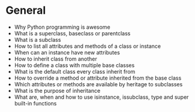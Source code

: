 # General


*    Why Python programming is awesome
*    What is a superclass, baseclass or parentclass
*    What is a subclass
*    How to list all attributes and methods of a class or instance
*    When can an instance have new attributes
*    How to inherit class from another
*    How to define a class with multiple base classes
*    What is the default class every class inherit from
*    How to override a method or attribute inherited from the base class
*    Which attributes or methods are available by heritage to subclasses
*    What is the purpose of inheritance
*    What are, when and how to use isinstance, issubclass, type and super built-in functions
